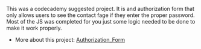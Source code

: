 This was a codecademy suggested project. It is and authorization form that only allows users to see the contact fage if they enter the proper password. Most of the JS was completed for you just some logic needed to be done to make it work properly. 
* More about this project: [Authorization_Form](https://www.codecademy.com/projects/practice/authorization-form)
